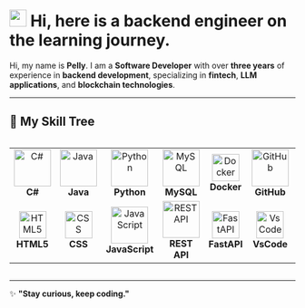 # <img src="https://emojis.slackmojis.com/emojis/images/1531849430/4246/blob-sunglasses.gif?1531849430" width="30"/> Hi, here is a backend engineer on the learning journey.

Hi, my name is **Pelly**. I am a **Software Developer** with over **three years** of experience in **backend development**, specializing in **fintech**, **LLM applications**, and **blockchain technologies**.

---

## 🌳 **My Skill Tree**

<div style="display: flex; align-items: flex-start; align: center">
<table align="center">
  <tr>
    <td align="center" width="96">
        <img src="https://techstack-generator.vercel.app/csharp-icon.svg" alt="C#" width="65" height="65" />
      <br><b>C#</b>
    </td>
    <td align="center" width="96">
        <img src="https://techstack-generator.vercel.app/java-icon.svg" alt="Java" width="65" height="65" />
      <br><b>Java</b>
    </td>
    <td align="center" width="96">
        <img src="https://techstack-generator.vercel.app/python-icon.svg" alt="Python" width="65" height="65" />
      <br><b>Python</b>
    </td>
    <td align="center" width="96">
        <img src="https://techstack-generator.vercel.app/mysql-icon.svg" alt="MySQL" width="65" height="65" />
      <br><b>MySQL</b>
    </td>
    <td align="center" width="96">
        <img src="https://skillicons.dev/icons?i=docker" alt="Docker" width="48" height="48" />
      <br><b>Docker</b>
    </td>
    <td align="center" width="96">
        <img src="https://techstack-generator.vercel.app/github-icon.svg" alt="GitHub" width="65" height="65" />
      <br><b>GitHub</b>
    </td>
    <td align="center" width="96">
        <img src="https://user-images.githubusercontent.com/25181517/192108372-f71d70ac-7ae6-4c0d-8395-51d8870c2ef0.png" alt="Git" width="48" height="48" />
      <br><b>Git</b>
    </td>
    <td align="center" width="96">
        <img src="https://techstack-generator.vercel.app/aws-icon.svg" alt="AWS" width="65" height="65" />
      <br><b>AWS</b>
    </td>
  </tr>
  <tr>
    <td align="center" width="96">
        <img src="https://skillicons.dev/icons?i=html" alt="HTML5" width="48" height="48" />
      <br><b>HTML5</b>
    </td>
    <td align="center" width="96">
        <img src="https://skillicons.dev/icons?i=css" alt="CSS" width="48" height="48" />
      <br><b>CSS</b>
    </td>
    <td align="center" width="96">
        <img src="https://techstack-generator.vercel.app/js-icon.svg" alt="JavaScript" width="65" height="65" />
      <br><b>JavaScript</b>
    </td>
    <td align="center" width="96">
        <img src="https://techstack-generator.vercel.app/restapi-icon.svg" alt="REST API" width="65" height="65" />
      <br><b>REST API</b>
    </td>
    <td align="center" width="96">
        <img src="https://skillicons.dev/icons?i=fastapi" alt="FastAPI" width="48" height="48" />
      <br><b>FastAPI</b>
    </td>
    <td align="center" width="96">
        <img src="https://skillicons.dev/icons?i=vscode" width="48" height="48" alt="VsCode" />
      <br><b>VsCode</b>
    </td>
  </tr>
</table>
</div>

---

✨ **"Stay curious, keep coding."**  
